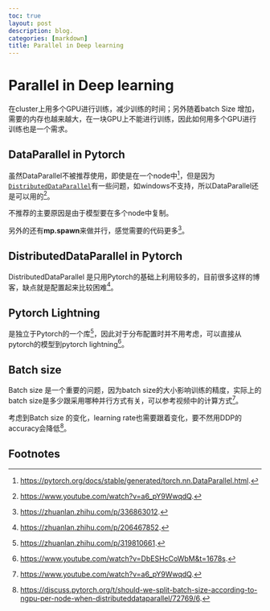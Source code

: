 ```yaml
---
toc: true
layout: post
description: blog.
categories: [markdown]
title: Parallel in Deep learning
---
```

# Parallel in Deep learning
在cluster上用多个GPU进行训练，减少训练的时间；另外随着batch Size 增加，需要的内存也越来越大，在一块GPU上不能进行训练，因此如何用多个GPU进行训练也是一个需求。

## DataParallel in Pytorch
虽然DataParallel不被推荐使用，即使是在一个node中[^1]，但是因为[`DistributedDataParallel`](https://pytorch.org/docs/stable/generated/torch.nn.parallel.DistributedDataParallel.html#torch.nn.parallel.DistributedDataParallel)有一些问题，如windows不支持，所以DataParallel还是可以用的[^2]。

不推荐的主要原因是由于模型要在多个node中复制。

另外的还有**mp.spawn**来做并行，感觉需要的代码更多[^3]。

## DistributedDataParallel in Pytorch

DistributedDataParallel 是只用Pytorch的基础上利用较多的，目前很多这样的博客，缺点就是配置起来比较困难[^7]。

## Pytorch Lightning

是独立于Pytorch的一个库[^6]，因此对于分布配置时并不用考虑，可以直接从pytorch的模型到pytorch lightning[^5]。

## Batch size

Batch size 是一个重要的问题，因为batch size的大小影响训练的精度，实际上的batch size是多少跟采用哪种并行方式有关，可以参考视频中的计算方式[^2]。

考虑到Batch size 的变化，learning rate也需要跟着变化，要不然用DDP的accuracy会降低[^4]。



## Footnotes
[^1]: https://pytorch.org/docs/stable/generated/torch.nn.DataParallel.html.
[^2]: https://www.youtube.com/watch?v=a6_pY9WwqdQ.
[^3]: https://zhuanlan.zhihu.com/p/336863012.
[^4]:https://discuss.pytorch.org/t/should-we-split-batch-size-according-to-ngpu-per-node-when-distributeddataparallel/72769/6.
[^5]:https://www.youtube.com/watch?v=DbESHcCoWbM&t=1678s.
[^6]:https://zhuanlan.zhihu.com/p/319810661.
[^7]:https://zhuanlan.zhihu.com/p/206467852.

